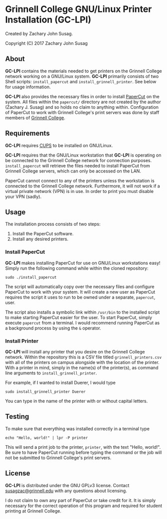 # Grinnell College GNU/Linux Printer Installation (GC-LPI)

Created by Zachary John Susag.

Copyright (C) 2017 Zachary John Susag

## About
**GC-LPI** contains the materials needed to get printers on the Grinnell College
network working on a GNU/Linux system. **GC-LPI** primarily consists of two Shell
scripts: `install_papercut` and `install_grinnell_printer`. See below for usage
information.

**GC-LPI** also provides the necessary files in order to
install [PaperCut](https://www.papercut.com/) on the system. All files within
the `papercut/` directory are not created by the author (Zachary J. Susag) and
so holds no claim to anything within. Configuration of PaperCut to work with
Grinnell College's print servers was done by staff members
of [Grinnell College](https://www.grinnell.edu).

## Requirements
**GC-LPI** requires [CUPS](https://www.cups.org/) to be installed on GNU/Linux.

**GC-LPI** requires that the GNU/Linux workstation that **GC-LPI** is operating
on be connected to the Grinnell College network for connection
purposes. `install_papercut` will retrieve the files needed to install PaperCut
from Grinnell College servers, which can only be accessed on the LAN.

PaperCut cannot connect to any of the printers unless the workstation is
connected to the Grinnell College network. Furthermore, it will not work if a
virtual private network (VPN) is in use. In order to print you must disable your
VPN (sadly).

## Usage
The installation process consists of two steps:

1. Install the PaperCut software.
2. Install any desired printers.

### Install PaperCut
**GC-LPI** makes installing PaperCut for use on GNU/Linux workstations easy!
Simply run the following command while within the cloned repository:
```
sudo ./install_papercut
```
The script will automatically copy over the necessary files and configure
PaperCut to work with your system. It will create a new user as PaperCut
requires the script it uses to run to be owned under a separate, `papercut`,
user.

The script also installs a symbolic link within `/usr/bin` to the installed
script to make starting PaperCut easier for the user. To start PaperCut, simply
execute `papercut` from a terminal. I would recommend running PaperCut as a
background process by using the `&` operator.

### Install Printer
**GC-LPI** will install any printer that you desire on the Grinnell College
network. Within the repository this is a CSV file titled `grinnell_printers.csv`
with all of the printers on campus alongside with the location of the
printer. With a printer in mind, simply  in the name(s) of the printer(s), as
command line arguments to `install_grinnell_printer`. 

For example, if I wanted to install Duerer, I would type
```
sudo install_grinnell_printer Duerer
```
You can type in the name of the printer with or without capital letters.

## Testing
To make sure that everything was installed correctly in a terminal type
```
echo "Hello, world!" | lpr -P printer
```
This will send a print job to the printer, `printer`, with the text "Hello,
world!". Be sure to have PaperCut running before typing the command or the job
will not be submitted to Grinnell College's print servers.

## License
**GC-LPI** is distributed under the GNU GPLv3
license. Contact [susagzac@grinnell.edu](mailto:susagzac@grinnell.edu) with any
questions about licensing.

I do not claim to own any part of PaperCut or take credit for it. It is simply
necessary for the correct operation of this program and required for student
printing at Grinnell College.

